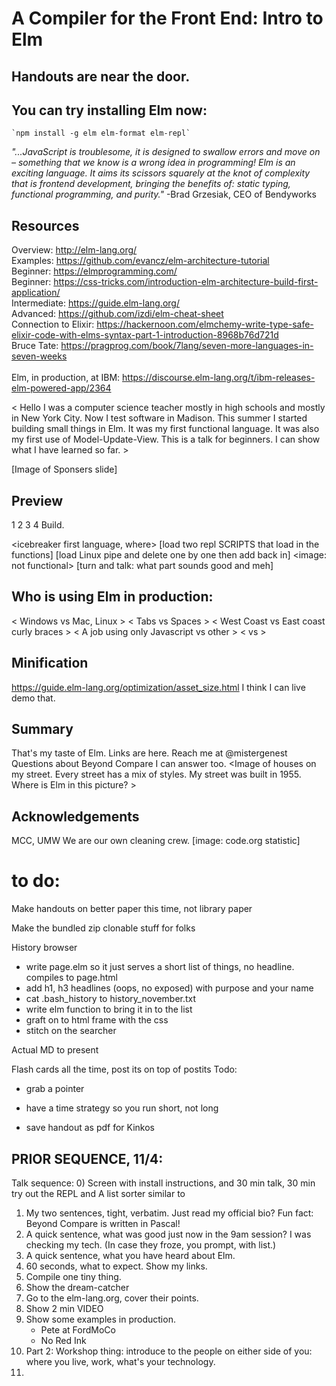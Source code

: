 # A Compiler for the Front End: Intro to Elm

## Handouts are near the door.   

## You can try installing Elm now:

	`npm install -g elm elm-format elm-repl`  



 _"...JavaScript is troublesome, it is designed to swallow errors and move on – something that we know is a wrong idea in programming!  Elm is an exciting language. It aims its scissors squarely at the knot of complexity that is frontend development, bringing the benefits of: static typing, functional programming, and purity."_
 -Brad Grzesiak, CEO of Bendyworks


## Resources
Overview: http://elm-lang.org/ <br/>
Examples: https://github.com/evancz/elm-architecture-tutorial<br/>
Beginner: https://elmprogramming.com/<br/>
Beginner: https://css-tricks.com/introduction-elm-architecture-build-first-application/<br/>
Intermediate: https://guide.elm-lang.org/ <br/>
Advanced: https://github.com/izdi/elm-cheat-sheet<br/>
Connection to Elixir: https://hackernoon.com/elmchemy-write-type-safe-elixir-code-with-elms-syntax-part-1-introduction-8968b76d721d <br/>
Bruce Tate: https://pragprog.com/book/7lang/seven-more-languages-in-seven-weeks <br/><br/>
Elm, in production, at IBM: https://discourse.elm-lang.org/t/ibm-releases-elm-powered-app/2364


< Hello I was a computer science teacher mostly in high schools and mostly in  New York City.  Now I test software in Madison.   This summer I started building small things in Elm.  It was my first functional language.  It was also my first use of Model-Update-View.  This is a talk for beginners.  I can show what I have learned so far. > 


[Image of Sponsers slide]

## Preview
1
2
3
4 Build.

<show the dreamcatcher image>

<icebreaker first language, where>
[load  two repl SCRIPTS that load in the functions]
[load Linux pipe and delete one by one then add back in]
<image:  not functional>
<show the Elm official brag page>
[turn and talk:  what part sounds good and meh]
## Who is using Elm in production:

<thumb vote>
<Brewers  vs Cubs >
< Windows vs Mac, Linux >
< Tabs  vs  Spaces >
< West Coast  vs East coast curly braces >
< A job using only Javascript vs other >
<  vs  >

## Minification
https://guide.elm-lang.org/optimization/asset_size.html
I think I can live demo that.



## Summary
That's my taste of Elm.
Links are here.
Reach me at @mistergenest
Questions about Beyond Compare I can answer too.
<Image of houses on my street.  Every street has a mix of styles.  My street was built in 1955.  Where is Elm in this picture?  >

## Acknowledgements
MCC, UMW
We are our own cleaning crew.
[image: code.org statistic]
# to do:
Make handouts on better paper this time, not library paper

Make the bundled zip clonable stuff for folks

History browser
* write page.elm so it just serves a short list of things, no headline.  compiles to page.html <students add in the things themselves>
* add h1, h3 headlines (oops, no exposed) with purpose and your name
* cat .bash_history to history_november.txt
* write elm function to bring it in to the list
* graft on to html frame with the css
* stitch on the searcher

Actual MD to present

Flash cards all the time, post its on top of postits
Todo:
* grab a pointer

* have a time strategy so you run short, not long

* save handout as pdf for Kinkos



## PRIOR SEQUENCE, 11/4:
Talk sequence:
0) Screen with install instructions, and 30 min talk, 30 min try out the 
REPL and A list sorter similar to 
1) My two sentences, tight, verbatim.  Just read my official bio? Fun 
fact:  Beyond Compare is written in Pascal!
2) A quick sentence, what was good just now in the 9am session? I was 
checking my tech. (In case they froze, you prompt, with list.)
2) A quick sentence, what you have heard about Elm.  
2) 60 seconds, what to expect. Show my links.
3) Compile one tiny thing.  
4) Show the dream-catcher
5) Go to the elm-lang.org, cover their points.
6) Show 2 min VIDEO
7) Show some examples in production.  
	* Pete at FordMoCo
	* No Red Ink
7) Part 2: Workshop thing:  introduce to the people on either side of 
you: where you live, work, what's your technology.  
8) 


